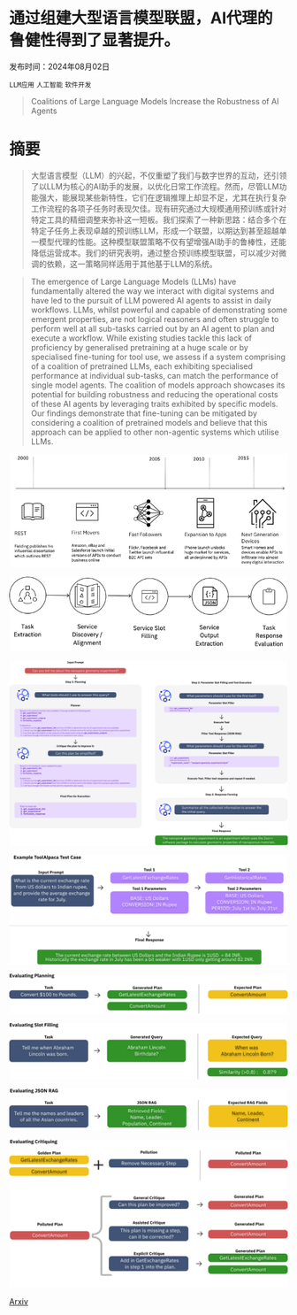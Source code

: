 # 通过组建大型语言模型联盟，AI代理的鲁健性得到了显著提升。

发布时间：2024年08月02日

`LLM应用` `人工智能` `软件开发`

> Coalitions of Large Language Models Increase the Robustness of AI Agents

# 摘要

> 大型语言模型（LLM）的兴起，不仅重塑了我们与数字世界的互动，还引领了以LLM为核心的AI助手的发展，以优化日常工作流程。然而，尽管LLM功能强大，能展现某些新特性，它们在逻辑推理上却显不足，尤其在执行复杂工作流程的各项子任务时表现欠佳。现有研究通过大规模通用预训练或针对特定工具的精细调整来弥补这一短板。我们探索了一种新思路：结合多个在特定子任务上表现卓越的预训练LLM，形成一个联盟，以期达到甚至超越单一模型代理的性能。这种模型联盟策略不仅有望增强AI助手的鲁棒性，还能降低运营成本。我们的研究表明，通过整合预训练模型联盟，可以减少对微调的依赖，这一策略同样适用于其他基于LLM的系统。

> The emergence of Large Language Models (LLMs) have fundamentally altered the way we interact with digital systems and have led to the pursuit of LLM powered AI agents to assist in daily workflows. LLMs, whilst powerful and capable of demonstrating some emergent properties, are not logical reasoners and often struggle to perform well at all sub-tasks carried out by an AI agent to plan and execute a workflow. While existing studies tackle this lack of proficiency by generalised pretraining at a huge scale or by specialised fine-tuning for tool use, we assess if a system comprising of a coalition of pretrained LLMs, each exhibiting specialised performance at individual sub-tasks, can match the performance of single model agents. The coalition of models approach showcases its potential for building robustness and reducing the operational costs of these AI agents by leveraging traits exhibited by specific models. Our findings demonstrate that fine-tuning can be mitigated by considering a coalition of pretrained models and believe that this approach can be applied to other non-agentic systems which utilise LLMs.

![通过组建大型语言模型联盟，AI代理的鲁健性得到了显著提升。](../../../paper_images/2408.01380/UtilisationOfAPIs.png)

![通过组建大型语言模型联盟，AI代理的鲁健性得到了显著提升。](../../../paper_images/2408.01380/decomposed_workflow.png)

![通过组建大型语言模型联盟，AI代理的鲁健性得到了显著提升。](../../../paper_images/2408.01380/WorkflowDiagram.png)

![通过组建大型语言模型联盟，AI代理的鲁健性得到了显著提升。](../../../paper_images/2408.01380/ExampleTestCase.png)

![通过组建大型语言模型联盟，AI代理的鲁健性得到了显著提升。](../../../paper_images/2408.01380/PlanEvalExample.png)

![通过组建大型语言模型联盟，AI代理的鲁健性得到了显著提升。](../../../paper_images/2408.01380/SFEvalExample.png)

![通过组建大型语言模型联盟，AI代理的鲁健性得到了显著提升。](../../../paper_images/2408.01380/JsonRagEval.png)

![通过组建大型语言模型联盟，AI代理的鲁健性得到了显著提升。](../../../paper_images/2408.01380/CritEvalExample2.png)

[Arxiv](https://arxiv.org/abs/2408.01380)
